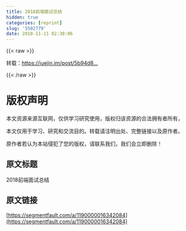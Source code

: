 ```yaml
---
title: 2018前端面试总结
hidden: true
categories: [reprint]
slug: '5502779'
date: 2018-11-11 02:30:06
---
```


{{< raw >}}
<p>&#x8F6C;&#x8F7D;&#xFF1A;<a href="https://juejin.im/post/5b94d8965188255c5a0cdc02" rel="nofollow noreferrer" target="_blank">https://juejin.im/post/5b94d8...</a></p>
{{< /raw >}}

# 版权声明
本文资源来源互联网，仅供学习研究使用，版权归该资源的合法拥有者所有，

本文仅用于学习、研究和交流目的。转载请注明出处、完整链接以及原作者。 

原作者若认为本站侵犯了您的版权，请联系我们，我们会立即删除！

## 原文标题
2018前端面试总结

## 原文链接
[https://segmentfault.com/a/1190000016342084](https://segmentfault.com/a/1190000016342084)

